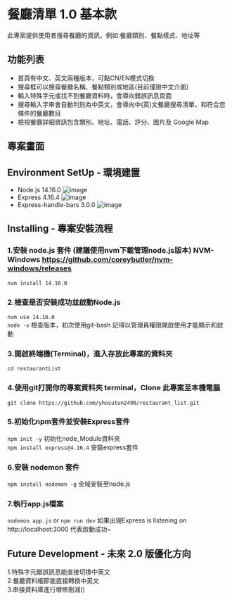 # 餐廳清單 1.0 基本款

此專案提供使用者搜尋餐廳的資訊，例如:餐廳類別、餐點樣式、地址等

## 功能列表
* 首頁有中文、英文兩種版本，可點CN/EN模式切換
* 搜尋框可以搜尋餐廳名稱、餐點類別或地區(目前僅限中文介面)
* 輸入特殊字元或找不到餐廳資料時，會導向錯誤訊息頁面
* 搜尋輸入字串會自動判別為中英文，會導向中(英)文餐廳搜尋清單，和符合您條件的餐廳數目
* 檢視餐廳詳細資訊包含類別、地址、電話、評分、圖片及 Google Map

## 專案畫面

## Environment SetUp - 環境建置
* Node.js 14.16.0 ![image](https://camo.githubusercontent.com/b52d5b6da473bbff9ae4e68d34ff4ca91162732372c48dd541aa40eeeb97ecef/68747470733a2f2f696d672e736869656c64732e696f2f62616467652f4e6f64652e6a732d7631342e31362e302d626c7565)
* Express  4.16.4 ![image](https://camo.githubusercontent.com/3bd6a6dae2d65f93243cd289cd76704a303a4a1fb7b9c89912491393eaa9c01a/68747470733a2f2f696d672e736869656c64732e696f2f62616467652f457870726573732d76342e31362e342d626c7565) 
* Express-handle-bars 3.0.0 ![image](https://camo.githubusercontent.com/db9711476e732447317d50897988d14d4553c0782b6aa11c27e799e483068048/68747470733a2f2f696d672e736869656c64732e696f2f62616467652f457870726573732048616e646c65626172732d76332e302e302d626c7565)

## Installing - 專案安裝流程
### 1.安裝 node.js 套件 (建議使用nvm下載管理node.js版本) NVM-Windows https://github.com/coreybutler/nvm-windows/releases
```nvm install 14.16.0```
### 2.檢查是否安裝成功並啟動Node.js
```nvm use 14.16.0```    
```node -v``` 檢查版本，初次使用git-bash 記得以管理員權限開啟使用才能顯示和啟動  
### 3.開啟終端機(Terminal)，進入存放此專案的資料夾
```cd restaurantList```
### 4.使用git打開你的專案資料夾 terminal，Clone 此專案至本機電腦
```git clone https://github.com/yhosutun2490/restaurant_list.git```
### 5.初始化npm套件並安裝Express套件
```npm init -y``` 初始化node_Module資料夾  
```npm install express@4.16.4``` 安裝express套件
###  6.安裝 nodemon 套件  
```npm install nodemon -g``` 全域安裝至node.js
### 7.執行app.js檔案
```nodemon app.js``` or ```npm run dev``` 
如果出現Express is listening on http://localhost:3000 代表啟動成功~


## Future Development - 未來 2.0 版優化方向
1.特殊字元錯誤訊息能直接切換中英文  
2.餐廳資料細節能直接轉換中英文   
3.串接資料庫進行增修刪減()  
